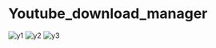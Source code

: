 # Youtube_download_manager
![y1](https://user-images.githubusercontent.com/79098078/107989286-a8c57a80-6fda-11eb-90af-3be2ce93c9de.png)
![y2](https://user-images.githubusercontent.com/79098078/107989370-d7dbec00-6fda-11eb-87f8-5f381804af96.png)
![y3](https://user-images.githubusercontent.com/79098078/107989372-d90d1900-6fda-11eb-9737-0c92e5a7f9ec.png)
